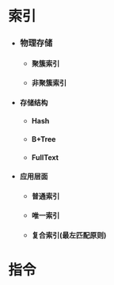 # 索引
- ### 物理存储
	- #### 聚簇索引

	- #### 非聚簇索引

- #### 存储结构
	- #### Hash

	- #### B+Tree

	- #### FullText

- #### 应用层面
	- #### 普通索引

	- #### 唯一索引

	- #### 复合索引(最左匹配原则)

# 指令

